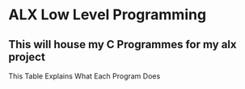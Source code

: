 # ALX Low Level Programming
## This will house my C Programmes for my alx project
This Table Explains What Each Program Does
